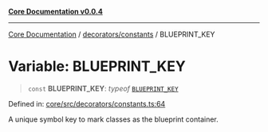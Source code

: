 [**Core Documentation v0.0.4**](../../../README.md)

***

[Core Documentation](../../../modules.md) / [decorators/constants](../README.md) / BLUEPRINT\_KEY

# Variable: BLUEPRINT\_KEY

> `const` **BLUEPRINT\_KEY**: *typeof* [`BLUEPRINT_KEY`](BLUEPRINT_KEY.md)

Defined in: [core/src/decorators/constants.ts:64](https://github.com/stonemjs/core/blob/e4675fc5d1a8e120fdb4d54e226a2496fdda3681/src/decorators/constants.ts#L64)

A unique symbol key to mark classes as the blueprint container.
